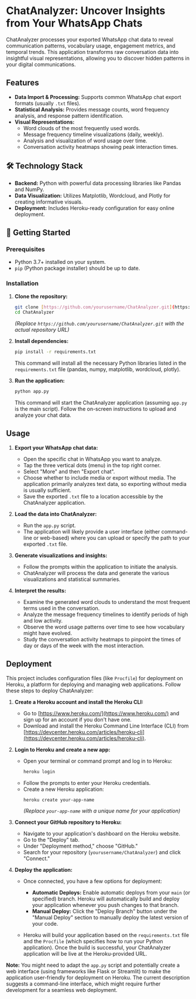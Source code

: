 # ChatAnalyzer: Uncover Insights from Your WhatsApp Chats

ChatAnalyzer processes your exported WhatsApp chat data to reveal communication patterns, vocabulary usage, engagement metrics, and temporal trends. This application transforms raw conversation data into insightful visual representations, allowing you to discover hidden patterns in your digital communications.

## Features

* **Data Import & Processing:** Supports common WhatsApp chat export formats (usually `.txt` files).
* **Statistical Analysis:** Provides message counts, word frequency analysis, and response pattern identification.
* **Visual Representations:**
    * Word clouds of the most frequently used words.
    * Message frequency timeline visualizations (daily, weekly).
    * Analysis and visualization of word usage over time.
    * Conversation activity heatmaps showing peak interaction times.

## 🛠️ Technology Stack

* **Backend:** Python with powerful data processing libraries like Pandas and NumPy.
* **Data Visualization:** Utilizes Matplotlib, Wordcloud, and Plotly for creating informative visuals.
* **Deployment:** Includes Heroku-ready configuration for easy online deployment.

## 🚀 Getting Started

### Prerequisites

* Python 3.7+ installed on your system.
* `pip` (Python package installer) should be up to date.

### Installation

1.  **Clone the repository:**
    ```bash
    git clone [https://github.com/yourusername/ChatAnalyzer.git](https://github.com/yourusername/ChatAnalyzer.git)
    cd ChatAnalyzer
    ```
    *(Replace `https://github.com/yourusername/ChatAnalyzer.git` with the actual repository URL)*

2.  **Install dependencies:**
    ```bash
    pip install -r requirements.txt
    ```
    This command will install all the necessary Python libraries listed in the `requirements.txt` file (pandas, numpy, matplotlib, wordcloud, plotly).

3.  **Run the application:**
    ```bash
    python app.py
    ```
    This command will start the ChatAnalyzer application (assuming `app.py` is the main script). Follow the on-screen instructions to upload and analyze your chat data.

## Usage

1.  **Export your WhatsApp chat data:**
    * Open the specific chat in WhatsApp you want to analyze.
    * Tap the three vertical dots (menu) in the top right corner.
    * Select "More" and then "Export chat".
    * Choose whether to include media or export without media. The application primarily analyzes text data, so exporting without media is usually sufficient.
    * Save the exported `.txt` file to a location accessible by the ChatAnalyzer application.

2.  **Load the data into ChatAnalyzer:**
    * Run the `app.py` script.
    * The application will likely provide a user interface (either command-line or web-based) where you can upload or specify the path to your exported `.txt` file.

3.  **Generate visualizations and insights:**
    * Follow the prompts within the application to initiate the analysis.
    * ChatAnalyzer will process the data and generate the various visualizations and statistical summaries.

4.  **Interpret the results:**
    * Examine the generated word clouds to understand the most frequent terms used in the conversation.
    * Analyze the message frequency timelines to identify periods of high and low activity.
    * Observe the word usage patterns over time to see how vocabulary might have evolved.
    * Study the conversation activity heatmaps to pinpoint the times of day or days of the week with the most interaction.

## Deployment

This project includes configuration files (like `Procfile`) for deployment on Heroku, a platform for deploying and managing web applications. Follow these steps to deploy ChatAnalyzer:

1.  **Create a Heroku account and install the Heroku CLI:**
    * Go to [https://www.heroku.com/](https://www.heroku.com/) and sign up for an account if you don't have one.
    * Download and install the Heroku Command Line Interface (CLI) from [https://devcenter.heroku.com/articles/heroku-cli](https://devcenter.heroku.com/articles/heroku-cli).

2.  **Login to Heroku and create a new app:**
    * Open your terminal or command prompt and log in to Heroku:
        ```bash
        heroku login
        ```
    * Follow the prompts to enter your Heroku credentials.
    * Create a new Heroku application:
        ```bash
        heroku create your-app-name
        ```
        *(Replace `your-app-name` with a unique name for your application)*

3.  **Connect your GitHub repository to Heroku:**
    * Navigate to your application's dashboard on the Heroku website.
    * Go to the "Deploy" tab.
    * Under "Deployment method," choose "GitHub."
    * Search for your repository (`yourusername/ChatAnalyzer`) and click "Connect."

4.  **Deploy the application:**
    * Once connected, you have a few options for deployment:
        * **Automatic Deploys:** Enable automatic deploys from your `main` (or specified) branch. Heroku will automatically build and deploy your application whenever you push changes to that branch.
        * **Manual Deploy:** Click the "Deploy Branch" button under the "Manual Deploy" section to manually deploy the latest version of your code.

    * Heroku will build your application based on the `requirements.txt` file and the `Procfile` (which specifies how to run your Python application). Once the build is successful, your ChatAnalyzer application will be live at the Heroku-provided URL.

**Note:** You might need to adapt the `app.py` script and potentially create a web interface (using frameworks like Flask or Streamlit) to make the application user-friendly for deployment on Heroku. The current description suggests a command-line interface, which might require further development for a seamless web deployment.
